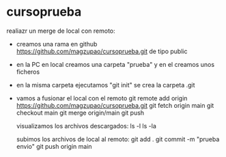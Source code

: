 # cursoprueba
  
realiazr un merge de local con remoto:  
  
- creamos una rama en github https://github.com/magzupao/cursoprueba.git de tipo public
- en la PC en local creamos una carpeta "prueba" y en el creamos unos ficheros
- en la misma carpeta ejecutamos "git init" se crea la carpeta .git
- vamos a fusionar el local con el remoto
  git remote add origin https://github.com/magzupao/cursoprueba.git
  git fetch origin main
  git checkout main
  git merge origin/main
  git push
  
  visualizamos los archivos descargados:
  ls -l 
  ls -la
  
  subimos los archivos de local al remoto:
  git add .
  git commit -m "prueba envio"
  git push origin main

  
